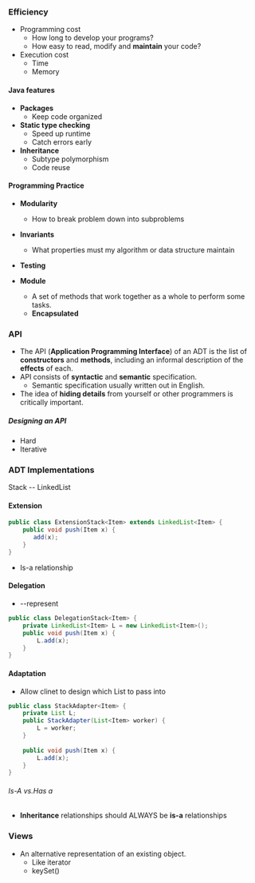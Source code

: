 ### Efficiency

* Programming cost
  * How long to develop your programs?
  * How easy to read, modify and **maintain** your code?
* Execution cost
  * Time
  * Memory

#### Java features

* **Packages**
  * Keep code organized
* **Static type checking**
  * Speed up runtime
  * Catch errors early
* **Inheritance**
  * Subtype polymorphism
  * Code reuse

#### Programming Practice

* **Modularity**
  * How to break problem down into subproblems

* **Invariants**
  * What properties must my algorithm or data structure maintain
* **Testing**
* **Module**
  * A set of methods that work together as a whole to perform some tasks.
  * **Encapsulated**



### API

* The API (**Application Programming Interface**) of an ADT is the list of **constructors** and **methods**, including an informal description of the **effects** of each.
* API consists of **syntactic** and **semantic** specification.
  * Semantic specification usually written out in English.
* The idea of **hiding details** from yourself or other programmers is critically important.

##### Designing an API

* Hard
* Iterative

### ADT Implementations

Stack -- LinkedList

#### Extension

```java
public class ExtensionStack<Item> extends LinkedList<Item> {
	public void push(Item x) {
   	   add(x);
	}
}
```

* Is-a relationship

#### Delegation

* --represent

```java
public class DelegationStack<Item> {
	private LinkedList<Item> L = new LinkedList<Item>();
	public void push(Item x) {
   	    L.add(x);
	}
}
```

#### Adaptation

* Allow clinet to design which List to pass into

```java
public class StackAdapter<Item> {
	private List L;
	public StackAdapter(List<Item> worker) {
   	    L = worker;
	}
 
	public void push(Item x) {
   	    L.add(x);
	}
}
```

###### Is-A vs.Has a

* **Inheritance** relationships should ALWAYS be **is-a** relationships

### Views

* An alternative representation of an existing object.
  * Like iterator
  * keySet()